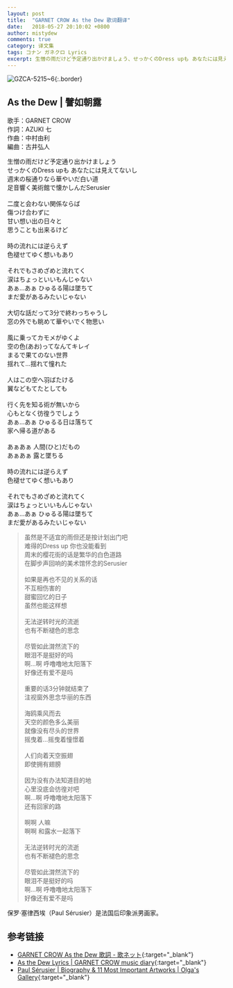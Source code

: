 ```yaml
---
layout: post
title:  "GARNET CROW As the Dew 歌词翻译"
date:   2018-05-27 20:10:02 +0800
author: mistydew
comments: true
category: 译文集
tags: コナン ガネクロ Lyrics
excerpt: 生憎の雨だけど予定通り出かけましょう、せっかくのDress upも あなたには見えてないし。週末の桜通りなら華やいだ白い道、足音響く美術館で懐かしんだSerusier。
---
```

![GZCA-5215~6](https://crowsub.github.io/assets/images/discography/album/GZCA-5215~6.jpg){:.border}

## As the Dew | 譬如朝露

歌手：GARNET CROW<br>
作詞：AZUKI 七<br>
作曲：中村由利<br>
編曲：古井弘人

<div class="lyric-original">
<p>
生憎の雨だけど予定通り出かけましょう<br>
せっかくのDress upも あなたには見えてないし<br>
週末の桜通りなら華やいだ白い道<br>
足音響く美術館で懐かしんだSerusier<br>
<br>
二度と会わない関係ならば<br>
傷つけ合わずに<br>
甘い想い出の日々と<br>
思うことも出来るけど<br>
<br>
時の流れには逆らえず<br>
色褪せてゆく想いもあり<br>
<br>
それでもさめざめと流れてく<br>
涙はちょっといいもんじゃない<br>
あぁ…あぁ ひゅるる陽は墜ちて<br>
まだ愛があるみたいじゃない<br>
<br>
大切な話だって3分で終わっちゃうし<br>
窓の外でも眺めて華やいでく物思い<br>
<br>
風に乗ってカモメがゆくよ<br>
空の色(あお)ってなんてキレイ<br>
まるで果てのない世界<br>
揺れて…揺れて憧れた<br>
<br>
人はこの空へ羽ばたける<br>
翼などもてたとしても<br>
<br>
行く先を知る術が無いから<br>
心もとなく彷徨うでしょう<br>
あぁ…あぁ ひゅるる日は落ちて<br>
家へ帰る道がある<br>
<br>
あぁあぁ 人間(ひと)だもの<br>
あぁあぁ 露と墜ちる<br>
<br>
時の流れには逆らえず<br>
色褪せてゆく想いもあり<br>
<br>
それでもさめざめと流れてく<br>
涙はちょっといいもんじゃない<br>
あぁ…あぁ ひゅるる陽は墜ちて<br>
まだ愛があるみたいじゃない
</p>
</div>

<div class="lyric-translation">
<blockquote>
虽然是不适宜的雨但还是按计划出门吧<br>
难得的Dress up 你也没能看到<br>
周末的樱花街的话是繁华的白色道路<br>
在脚步声回响的美术馆怀念的Serusier<br>
<br>
如果是再也不见的关系的话<br>
不互相伤害的<br>
甜蜜回忆的日子<br>
虽然也能这样想<br>
<br>
无法逆转时光的流逝<br>
也有不断褪色的思念<br>
<br>
尽管如此潸然流下的<br>
眼泪不是挺好的吗<br>
啊...啊 呼噜噜地太阳落下<br>
好像还有爱不是吗<br>
<br>
重要的话3分钟就结束了<br>
注视窗外思念华丽的东西<br>
<br>
海鸥乘风而去<br>
天空的颜色多么美丽<br>
就像没有尽头的世界<br>
摇曳着...摇曳着憧憬着<br>
<br>
人们向着天空振翅<br>
即使拥有翅膀<br>
<br>
因为没有办法知道目的地<br>
心里没底会彷徨对吧<br>
啊...啊 呼噜噜地太阳落下<br>
还有回家的路<br>
<br>
啊啊 人嘛<br>
啊啊 和露水一起落下<br>
<br>
无法逆转时光的流逝<br>
也有不断褪色的思念<br>
<br>
尽管如此潸然流下的<br>
眼泪不是挺好的吗<br>
啊...啊 呼噜噜地太阳落下<br>
好像还有爱不是吗
</blockquote>
</div>

保罗·塞律西埃（Paul Sérusier）是法国后印象派男画家。

## 参考链接

* [GARNET CROW As the Dew 歌詞 - 歌ネット](https://www.uta-net.com/song/90284){:target="_blank"}
* [As the Dew Lyrics \| GARNET CROW music diary](https://crowsub.github.io/lyrics/original/As%20the%20Dew.html){:target="_blank"}
* [Paul Sérusier \| Biography & 11 Most Important Artworks \| Olga's Gallery](https://www.freeart.com/gallery/s/serusier/serusier.html){:target="_blank"}
